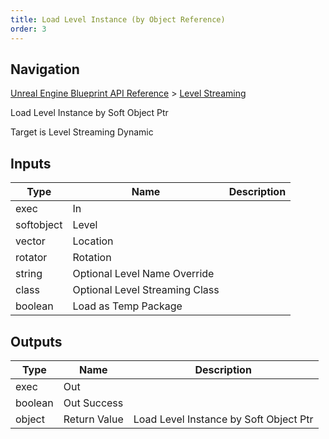 ```yaml
---
title: Load Level Instance (by Object Reference)
order: 3
---
```

## Navigation

[Unreal Engine Blueprint API Reference](https://dev.epicgames.com/documentation/en-us/unreal-engine/BlueprintAPI) > [Level Streaming](https://dev.epicgames.com/documentation/en-us/unreal-engine/BlueprintAPI/LevelStreaming)

Load Level Instance by Soft Object Ptr

Target is Level Streaming Dynamic

## Inputs

| Type | Name | Description |
| --- | --- | --- |
| exec | In |  |
| softobject | Level |  |
| vector | Location |  |
| rotator | Rotation |  |
| string | Optional Level Name Override |  |
| class | Optional Level Streaming Class |  |
| boolean | Load as Temp Package |  |

## Outputs

| Type | Name | Description |
| --- | --- | --- |
| exec | Out |  |
| boolean | Out Success |  |
| object | Return Value | Load Level Instance by Soft Object Ptr |
